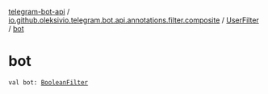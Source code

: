 [telegram-bot-api](../../index.md) / [io.github.oleksivio.telegram.bot.api.annotations.filter.composite](../index.md) / [UserFilter](index.md) / [bot](./bot.md)

# bot

`val bot: `[`BooleanFilter`](../../io.github.oleksivio.telegram.bot.api.annotations.filter.primitive/-boolean-filter/index.md)